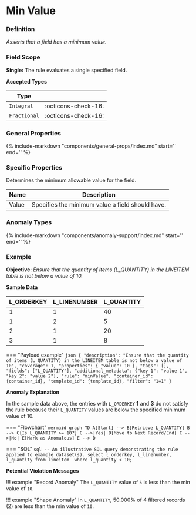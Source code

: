 # Min Value

### Definition

*Asserts that a field has a minimum value.*

### Field Scope

**Single:** The rule evaluates a single specified field.

**Accepted Types**

| Type        |                          |
|-------------|--------------------------|
| `Integral`  | <div style="text-align:center">:octicons-check-16:</div> |
| `Fractional`| <div style="text-align:center">:octicons-check-16:</div> |

### General Properties

{%
    include-markdown "components/general-props/index.md"
    start='<!-- all-props--start -->'
    end='<!-- all-props--end -->'
%}

### Specific Properties

Determines the minimum allowable value for the field.

| Name               | Description                              |
|--------------------|------------------------------------------|
| <div class="text-primary">Value</div> | Specifies the minimum value a field should have. |

### Anomaly Types

{%
    include-markdown "components/anomaly-support/index.md"
    start='<!-- all-types--start -->'
    end='<!-- all-types--end -->'
%}

### Example

**Objective**: *Ensure that the quantity of items (L_QUANTITY) in the LINEITEM table is not below a value of 10.*

**Sample Data**

| L_ORDERKEY | L_LINENUMBER | L_QUANTITY |
|------------|--------------|------------|
| 1          | 1            | 40         |
| 1          | 2            | <span class="text-negative">5</span>  |
| 2          | 1            | 20         |
| 3          | 1            | <span class="text-negative">8</span>  |

=== "Payload example"
    ``` json
    {
        "description": "Ensure that the quantity of items (L_QUANTITY) in the LINEITEM table is not below a value of 10",
        "coverage": 1,
        "properties": {
            "value": 10
        },
        "tags": [],
        "fields": ["L_QUANTITY"],
        "additional_metadata": {"key 1": "value 1", "key 2": "value 2"},
        "rule": "minValue",
        "container_id": {container_id},
        "template_id": {template_id},
        "filter": "1=1"
    }
    ```

**Anomaly Explanation**

In the sample data above, the entries with `L_ORDERKEY` **1** and **3** do not satisfy the rule because their `L_QUANTITY` values are below the specified minimum value of 10.

=== "Flowchart"
    ```mermaid
    graph TD
    A[Start] --> B[Retrieve L_QUANTITY]
    B --> C{Is L_QUANTITY >= 10?}
    C -->|Yes| D[Move to Next Record/End]
    C -->|No| E[Mark as Anomalous]
    E --> D
    ```

=== "SQL"
    ```sql
    -- An illustrative SQL query demonstrating the rule applied to example dataset(s).
    select
        l_orderkey,
        l_linenumber,
        l_quantity
    from lineitem 
    where
        l_quantity < 10;
    ```

**Potential Violation Messages**

!!! example "Record Anomaly"
    The `L_QUANTITY` value of `5` is less than the min value of `10`.

!!! example "Shape Anomaly"
    In `L_QUANTITY`, 50.000% of 4 filtered records (2) are less than the min value of `10`.
